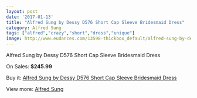 ```yaml
---
layout: post
date: '2017-01-13'
title: "Alfred Sung by Dessy D576 Short Cap Sleeve Bridesmaid Dress"
category: Alfred Sung
tags: ["alfred","crazy","short","dress","unique"]
image: http://www.eudances.com/13598-thickbox_default/alfred-sung-by-dessy-d576-short-cap-sleeve-bridesmaid-dress.jpg
---
```

Alfred Sung by Dessy D576 Short Cap Sleeve Bridesmaid Dress

On Sales: **$245.99**
<a href="https://www.eudances.com/en/alfred-sung/4099-alfred-sung-by-dessy-d576-short-cap-sleeve-bridesmaid-dress.html"><amp-img layout="responsive" width="600" height="600" src="//www.eudances.com/13598-thickbox_default/alfred-sung-by-dessy-d576-short-cap-sleeve-bridesmaid-dress.jpg" alt="Alfred Sung by Dessy D576 Short Cap Sleeve Bridesmaid Dress 0" /></a>
<a href="https://www.eudances.com/en/alfred-sung/4099-alfred-sung-by-dessy-d576-short-cap-sleeve-bridesmaid-dress.html"><amp-img layout="responsive" width="600" height="600" src="//www.eudances.com/13599-thickbox_default/alfred-sung-by-dessy-d576-short-cap-sleeve-bridesmaid-dress.jpg" alt="Alfred Sung by Dessy D576 Short Cap Sleeve Bridesmaid Dress 1" /></a>
<a href="https://www.eudances.com/en/alfred-sung/4099-alfred-sung-by-dessy-d576-short-cap-sleeve-bridesmaid-dress.html"><amp-img layout="responsive" width="600" height="600" src="//www.eudances.com/13600-thickbox_default/alfred-sung-by-dessy-d576-short-cap-sleeve-bridesmaid-dress.jpg" alt="Alfred Sung by Dessy D576 Short Cap Sleeve Bridesmaid Dress 2" /></a>
<a href="https://www.eudances.com/en/alfred-sung/4099-alfred-sung-by-dessy-d576-short-cap-sleeve-bridesmaid-dress.html"><amp-img layout="responsive" width="600" height="600" src="//www.eudances.com/13601-thickbox_default/alfred-sung-by-dessy-d576-short-cap-sleeve-bridesmaid-dress.jpg" alt="Alfred Sung by Dessy D576 Short Cap Sleeve Bridesmaid Dress 3" /></a>

Buy it: [Alfred Sung by Dessy D576 Short Cap Sleeve Bridesmaid Dress](https://www.eudances.com/en/alfred-sung/4099-alfred-sung-by-dessy-d576-short-cap-sleeve-bridesmaid-dress.html "Alfred Sung by Dessy D576 Short Cap Sleeve Bridesmaid Dress")

View more: [Alfred Sung](https://www.eudances.com/en/52-alfred-sung "Alfred Sung")